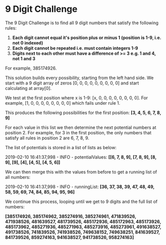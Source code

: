 
# 9 Digit Challenge

The 9 Digit Challenge is to find all 9 digit numbers that satisfy the following rules:

 1. **Each digit cannot equal it's position plus or minus 1 (position is 1-9, i.e. not 0 indexed)** 
 2. **Each digit cannot be repeated i.e. must contain integers 1-9**
 3. **Digits next to each other must have a difference of >= 3 e.g. 1 and 4, not 1 and 3**

For example, 385174926.


This solution builds every possibility, starting from the left hand side. We start with a 9 digit array of zeros [0, 0, 0, 0, 0, 0, 0, 0, 0] and start calculating at array[0]. 

We test at the first position where x is 1-9: [x, 0, 0, 0, 0, 0, 0, 0, 0]. For example, [1, 0, 0, 0, 0, 0, 0, 0, 0] which fails under rule 1.

This produces the following possibilities for the first position: **[3, 4, 5, 6, 7, 8, 9]**

For each value in this list we then determine the next potential numbers at position 2. For example, for 3 in the first position, the only numbers that satisfy all rules in position 2 are 6, 7, 8, 9.

The list of potentials is stored in a list of lists as below:

2019-02-10 16:41:37,998 - INFO - potentialValues: **[[6, 7, 8, 9], [7, 8, 9], [8, 9], [9], [4], [4, 5], [4, 5, 6]]**

We can then merge this with the values from before to get a running list of all numbers:

2019-02-10 16:41:37,998 - INFO - runningList: **[36, 37, 38, 39, 47, 48, 49, 58, 59, 69, 74, 84, 85, 94, 95, 96]**

We continue this process, looping until we get to 9 digits and the full list of numbers:

**[385174926, 385174962, 385274916, 385274961, 471839526, 471938526, 481639527, 481739526, 485172936, 485172963, 485173926, 485173962, 485271936, 485271963, 485273916, 485273961, 491638527, 491738526, 741839526, 741938526, 749638152, 749638251, 841639527, 841739526, 859274163, 941638527, 941738526, 958274163]**
